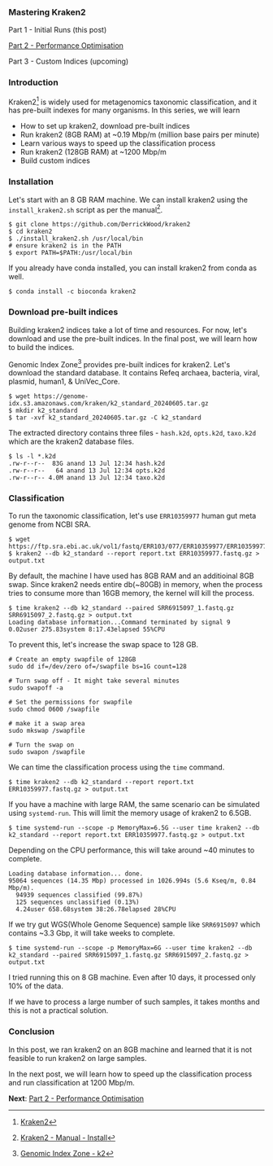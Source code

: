 <!--
.. title: Mastering Kraken2 - Part 1 - Initial Runs
.. slug: mastering-kraken2-initial-runs
.. date: 2024-07-28 10:44:25 UTC+05:30
.. tags: kraken2, metagenomics, devops
.. category: 
.. link: 
.. description: How to speed up kraken2 classification process
.. type: text
-->

### Mastering Kraken2

 Part 1 - Initial Runs (this post)

[Part 2 - Performance Optimisation](/2024/07/mastering-kraken2-performance-optimisation.html)

Part 3 - Custom Indices (upcoming)

### Introduction

Kraken2[^Kraken2] is widely used for metagenomics taxonomic classification, and it has pre-built indexes for many organisms. In this series, we will learn

- How to set up kraken2, download pre-built indices
- Run kraken2 (8GB RAM) at ~0.19 Mbp/m (million base pairs per minute)
- Learn various ways to speed up the classification process
- Run kraken2 (128GB RAM) at ~1200 Mbp/m
- Build custom indices

### Installation

Let's start with an 8 GB RAM machine. We can install kraken2 using the `install_kraken2.sh` script as per the manual[^install_kraken2].

```shell
$ git clone https://github.com/DerrickWood/kraken2
$ cd kraken2
$ ./install_kraken2.sh /usr/local/bin
# ensure kraken2 is in the PATH
$ export PATH=$PATH:/usr/local/bin
```

If you already have conda installed, you can install kraken2 from conda as well.

```shell
$ conda install -c bioconda kraken2
```

### Download pre-built indices

Building kraken2 indices take a lot of time and resources. For now, let's download and use the pre-built indices. In the final post, we will learn how to build the indices.

Genomic Index Zone[^GenomicIndexZone] provides pre-built indices for kraken2. Let's download the standard database. It contains Refeq archaea, bacteria, viral, plasmid, human1, & UniVec_Core. 

```shell
$ wget https://genome-idx.s3.amazonaws.com/kraken/k2_standard_20240605.tar.gz
$ mkdir k2_standard
$ tar -xvf k2_standard_20240605.tar.gz -C k2_standard
```

The extracted directory contains three files - `hash.k2d`, `opts.k2d`, `taxo.k2d` which are the kraken2 database files.

```shell
$ ls -l *.k2d
.rw-r--r--  83G anand 13 Jul 12:34 hash.k2d
.rw-r--r--   64 anand 13 Jul 12:34 opts.k2d
.rw-r--r-- 4.0M anand 13 Jul 12:34 taxo.k2d
```

### Classification

To run the taxonomic classification, let's use `ERR10359977` human gut meta genome from NCBI SRA.

```shell
$ wget https://ftp.sra.ebi.ac.uk/vol1/fastq/ERR103/077/ERR10359977/ERR10359977.fastq.gz
$ kraken2 --db k2_standard --report report.txt ERR10359977.fastq.gz > output.txt
```

By default, the machine I have used has 8GB RAM and an additioinal 8GB swap. Since kraken2 needs entire db(~80GB) in memory, when the process tries to consume more than 16GB memory, the kernel will kill the process. 

```shell
$ time kraken2 --db k2_standard --paired SRR6915097_1.fastq.gz SRR6915097_2.fastq.gz > output.txt
Loading database information...Command terminated by signal 9
0.02user 275.83system 8:17.43elapsed 55%CPU 
```

To prevent this, let's increase the swap space to 128 GB.

```shell
# Create an empty swapfile of 128GB
sudo dd if=/dev/zero of=/swapfile bs=1G count=128

# Turn swap off - It might take several minutes
sudo swapoff -a

# Set the permissions for swapfile
sudo chmod 0600 /swapfile

# make it a swap area
sudo mkswap /swapfile  

# Turn the swap on
sudo swapon /swapfile
```


We can time the classification process using the `time` command.

```shell
$ time kraken2 --db k2_standard --report report.txt ERR10359977.fastq.gz > output.txt
```

If you have a machine with large RAM, the same scenario can be simulated using `systemd-run`. This will limit the memory usage of kraken2 to 6.5GB. 

```shell
$ time systemd-run --scope -p MemoryMax=6.5G --user time kraken2 --db k2_standard --report report.txt ERR10359977.fastq.gz > output.txt
```

Depending on the CPU performance, this will take around ~40 minutes to complete.

```shell
Loading database information... done.
95064 sequences (14.35 Mbp) processed in 1026.994s (5.6 Kseq/m, 0.84 Mbp/m).
  94939 sequences classified (99.87%)
  125 sequences unclassified (0.13%)
  4.24user 658.68system 38:26.78elapsed 28%CPU 
```

If we try gut WGS(Whole Genome Sequence) sample like `SRR6915097` which contains ~3.3 Gbp, it will take weeks to complete.

```shell
$ time systemd-run --scope -p MemoryMax=6G --user time kraken2 --db k2_standard --paired SRR6915097_1.fastq.gz SRR6915097_2.fastq.gz > output.txt
```

I tried running this on 8 GB machine. Even after 10 days, it processed only 10% of the data.

If we have to process a large number of such samples, it takes months and this is not a practical solution. 

### Conclusion

In this post, we ran kraken2 on an 8GB machine and learned that it is not feasible to run kraken2 on large samples.

In the next post, we will learn how to speed up the classification process and run classification at 1200 Mbp/m.

**Next**: [Part 2 - Performance Optimisation](/2024/07/mastering-kraken2-performance-optimisation.html)


[^Kraken2]: [Kraken2](https://ccb.jhu.edu/software/kraken2/)

[^install_kraken2]: [Kraken2 - Manual - Install](https://github.com/DerrickWood/kraken2/blob/master/docs/MANUAL.markdown#installation)

[^GenomicIndexZone]: [Genomic Index Zone - k2](https://benlangmead.github.io/aws-indexes/k2)
